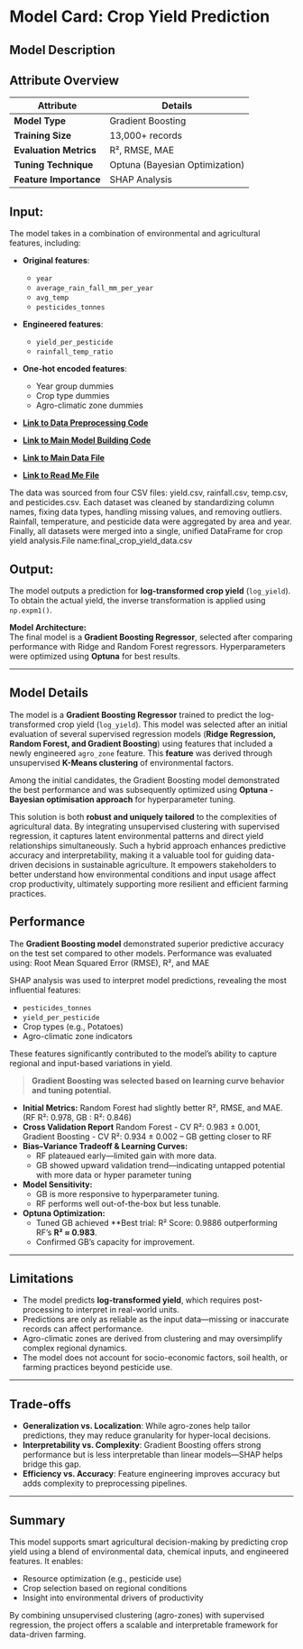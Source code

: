 #  Model Card: Crop Yield Prediction

##  Model Description

## Attribute Overview

| Attribute             | Details                              |
|----------------------|--------------------------------------|
| **Model Type**        | Gradient Boosting                    |
| **Training Size**     | 13,000+ records                      |
| **Evaluation Metrics**| R², RMSE, MAE                        |
| **Tuning Technique**  | Optuna (Bayesian Optimization)       |
| **Feature Importance**| SHAP Analysis                        |



## Input:  
The model takes in a combination of environmental and agricultural features, including:

- **Original features**:  
  - `year`  
  - `average_rain_fall_mm_per_year`  
  - `avg_temp`  
  - `pesticides_tonnes`  

- **Engineered features**:  
  - `yield_per_pesticide`  
  - `rainfall_temp_ratio`  

- **One-hot encoded features**:  
  - Year group dummies  
  - Crop type dummies  
  - Agro-climatic zone dummies  

-  **[Link to Data Preprocessing Code](Part1_MM_25_3_Portfolio_Project.ipynb)**

-  **[Link to Main Model Building Code](Part2_MM_25_3_Portfolio_Project.ipynb)**

-  **[Link to Main Data File](final_crop_yield_data.csv)**

-  **[Link to Read Me File](README.md)**
  

The data was sourced from four CSV files: yield.csv, rainfall.csv, temp.csv, and pesticides.csv. Each dataset was cleaned by standardizing column names, fixing data types, handling missing values, and removing outliers. Rainfall, temperature, and pesticide data were aggregated by area and year. Finally, all datasets were merged into a single, unified DataFrame for crop yield analysis.File name:final_crop_yield_data.csv

## Output: 
The model outputs a prediction for **log-transformed crop yield** (`log_yield`). To obtain the actual yield, the inverse transformation is applied using `np.expm1()`.

**Model Architecture:**  
The final model is a **Gradient Boosting Regressor**, selected after comparing performance with Ridge and Random Forest regressors. Hyperparameters were optimized using **Optuna** for best results.

---
## Model Details

The model is a **Gradient Boosting Regressor** trained to predict the log-transformed crop yield (`log_yield`). This model was selected after an initial evaluation of several supervised regression models (**Ridge Regression, Random Forest, and Gradient Boosting**) using features that included a newly engineered `agro_zone` feature. This **feature** was derived through unsupervised **K-Means clustering** of environmental factors.

Among the initial candidates, the Gradient Boosting model demonstrated the best performance and was subsequently optimized using **Optuna - Bayesian optimisation approach** for hyperparameter tuning.

This solution is both **robust and uniquely tailored** to the complexities of agricultural data. By integrating unsupervised clustering with supervised regression, it captures latent environmental patterns and direct yield relationships simultaneously. Such a hybrid approach enhances predictive accuracy and interpretability, making it a valuable tool for guiding data-driven decisions in sustainable agriculture. It empowers stakeholders to better understand how environmental conditions and input usage affect crop productivity, ultimately supporting more resilient and efficient farming practices.

##  Performance

The **Gradient Boosting model** demonstrated superior predictive accuracy on the test set compared to other models. Performance was evaluated using:
Root Mean Squared Error (RMSE), R², and MAE

SHAP analysis was used to interpret model predictions, revealing the most influential features:

- `pesticides_tonnes`  
- `yield_per_pesticide`  
- Crop types (e.g., Potatoes)  
- Agro-climatic zone indicators  

These features significantly contributed to the model’s ability to capture regional and input-based variations in yield.

> **Gradient Boosting was selected based on learning curve behavior and tuning potential.**

- **Initial Metrics:** Random Forest had slightly better R², RMSE, and MAE.(RF R²: 0.978, GB : R²: 0.846)
- **Cross Validation Report** Random Forest - CV R²: 0.983 ± 0.001, Gradient Boosting - CV R²: 0.934 ± 0.002 – GB getting closer to RF
- **Bias–Variance Tradeoff & Learning Curves:**  
  - RF plateaued early—limited gain with more data.  
  - GB showed upward validation trend—indicating untapped potential with more data or hyper parameter tuning
- **Model Sensitivity:**  
  - GB is more responsive to hyperparameter tuning.  
  - RF performs well out-of-the-box but less tunable.
- **Optuna Optimization:**  
  - Tuned GB achieved **Best trial: R² Score: 0.9886 outperforming RF’s **R² ≈ 0.983**.  
  - Confirmed GB’s capacity for improvement.

---

##  Limitations

- The model predicts **log-transformed yield**, which requires post-processing to interpret in real-world units.  
- Predictions are only as reliable as the input data—missing or inaccurate records can affect performance.  
- Agro-climatic zones are derived from clustering and may oversimplify complex regional dynamics.  
- The model does not account for socio-economic factors, soil health, or farming practices beyond pesticide use.

---

##  Trade-offs

- **Generalization vs. Localization**: While agro-zones help tailor predictions, they may reduce granularity for hyper-local decisions.  
- **Interpretability vs. Complexity**: Gradient Boosting offers strong performance but is less interpretable than linear models—SHAP helps bridge this gap.  
- **Efficiency vs. Accuracy**: Feature engineering improves accuracy but adds complexity to preprocessing pipelines.

---

##  Summary

This model supports smart agricultural decision-making by predicting crop yield using a blend of environmental data, chemical inputs, and engineered features. It enables:

- Resource optimization (e.g., pesticide use)  
- Crop selection based on regional conditions  
- Insight into environmental drivers of productivity  

By combining unsupervised clustering (agro-zones) with supervised regression, the project offers a scalable and interpretable framework for data-driven farming.